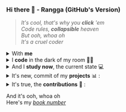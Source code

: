 ### Hi there 👋 - Rangga (GitHub's Version)

<!--
**ranggakd/ranggakd** is a ✨ _special_ ✨ repository because its `README.md` (this file) appears on your GitHub profile.

TODO:
- Finish up the faster code, Medium Story and DEV Blog of Basic Steganography
- Finish up the base64ed repo and deploy the github pages of it
- Finish up the BookMan repo
-->

> *It's cool, that's why you* ***click*** *'em*  
*Code rules,* ***collapsible*** *heaven*  
*But ooh, whoa oh*  
*It's a cruel coder*  

<details>
<summary>
With <strong>me</strong>
</summary>
<center>

|  | I'm a / an |
| :--- | :---: |
| Programmer | ✔ |
| AI Tech Writer | ✔ |
| Data Practitioner | ✔ |
| Statistics & Math Addict | ✔ |
| Open Source Contributor | ✔ |
| Quantum Computing Enthusiast | ✔ |
</center>
</details>

<details>
<summary>
I <strong>code</strong> in the dark of my room 👨‍💻
</summary>
<div align="right">

And I predict my data, **forecasting** from afar (oh)  
"**Unittest**," but it's not just a few  
**Data analysis** keeps me on cue
</div>
</details>

<details>
<summary>
And I <strong>study now</strong>, the current state 💻
</summary>
<div align="right">

Of **Rust** and **Julia** to seal my fate (oh)  
And in **Python**, I find my worth  
"**SQL**", ain't that the geekiest you ever heard?  
I write those, grinding like a coder
</div>
</details>

<details>
<summary>
It's new, commit of my <strong>projects</strong> 📊 :
</summary>

| Project | Medium Story | DEV Blog |
| :---: | :---: | :---: |
| [Regression and Forecasting Metrics Exploration](https://github.com/ranggakd/DAIly/blob/main/ideas/regression_forecasting_metrics/Metrics_Exploration.ipynb) | [📖](https://medium.com/@ranggakd/forecasting-metrics-im-new-i-tried-let-s-talk-f6208c55bc3b) | [👨‍💻](https://dev.to/ranggakd/so-i-explored-forecasting-metrics-now-i-want-your-two-cents-30p0) |
| [Goodbye Average Rating System Hello Helpful Rating System](https://github.com/ranggakd/DAIly/blob/main/ideas/helpful_rating_system/Goodbye_Average_Rating_System_Hello_Helpful_Rating_System.ipynb) | [📖](https://medium.com/@ranggakd/rating-system-is-not-credible-anymore-so-i-propose-a-new-one-24d4b5926702) | [👨‍💻](https://dev.to/ranggakd/beyond-stars-the-helpful-rating-system-outshines-traditional-5-star-reviews-4ahe) |
| [Extract Smart Contract Address Using GraphQL API](https://github.com/ranggakd/DAIly/blob/main/projects/ethereum_address/Extract_Smart_Contract_Address_Using_GraphQL_API.ipynb) | | [👨‍💻](https://dev.to/ranggakd/leveraging-graphql-api-over-web-scraping-a-backend-approach-14km) |
| [Basic Steganography](https://github.com/ranggakd/steganography/blob/main/Exploring_Steganography_In_The_Wild_Part_1.ipynb) | |
| [Fantastic Docs and Where to Find Them](https://github.com/ranggakd/DAIly/blob/main/tips/Fantastic_Docs_and_Where_to_Find_Them.ipynb) | [📖](https://medium.com/@ranggakd/fantastic-docs-and-where-to-find-them-27357e23429) |
</details>

<details>
<summary>
It's true, the <strong>contributions</strong> 🤖 :
</summary>

| In English | Dalam Bahasa Indonesia |
| :---: | :---: |
| [Pre-Introduction BigOCheatSheet](https://github.com/ranggakd/BigOCheatSheet/tree/pr_only) | [Pra-Pendahuluan BigOCheatSheet](https://github.com/ranggakd/BigOCheatSheet) |
| | [Repository Link Donasi Palestina](https://github.com/ranggakd/Bantu_Palestina) |
| [Clean Code PHP with Refactoring section](https://github.com/ranggakd/clean-code-php/tree/pr_only) | [Kode Bersih PHP dengan bagian pemfaktoran ulang](https://github.com/ranggakd/clean-code-php) |
</details>

And it's ooh, whoa oh  
Here's my [*book number*](https://beacons.ai/ranggakd)
